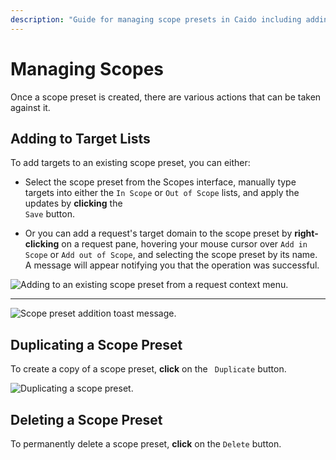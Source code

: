 ```yaml
---
description: "Guide for managing scope presets in Caido including adding targets, duplicating presets, and deleting scope configurations."
---
```


# Managing Scopes

Once a scope preset is created, there are various actions that can be taken against it.

## Adding to Target Lists

To add targets to an existing scope preset, you can either:

- Select the scope preset from the Scopes interface, manually type targets into either the `In Scope` or `Out of Scope` lists, and apply the updates by **clicking** the <code><Icon icon="fas fa-floppy-disk" /> Save</code> button.

- Or you can add a request's target domain to the scope preset by **right-clicking** on a request pane, hovering your mouse cursor over `Add in Scope` or `Add out of Scope`, and selecting the scope preset by its name. A message will appear notifying you that the operation was successful.

<img alt="Adding to an existing scope preset from a request context menu." src="/_images/scopes_add_target_context_menu.png" center>

---

<img alt="Scope preset addition toast message." src="/_images/scopes_toast_message_edit_preset.png" center>

## Duplicating a Scope Preset

To create a copy of a scope preset, **click** on the <code><Icon icon="fas fa-clone" /> Duplicate</code> button.

<img alt="Duplicating a scope preset." src="/_images/scopes_duplicate.png" center>

## Deleting a Scope Preset

To permanently delete a scope preset, **click** on the `Delete` button.
